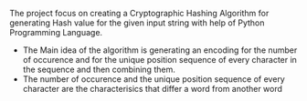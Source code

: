 The project focus on creating a Cryptographic Hashing Algorithm for generating Hash value for the given input string with help of Python Programming Language.
- The Main idea of the algorithm is generating an encoding for the number of occurence and for the unique position sequence of every character in the sequence and then combining them.
- The number of occurence and the unique position sequence of every character are the characterisics that differ a word from another word 
